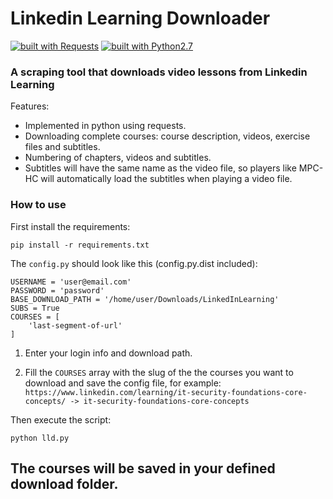 # Linkedin Learning Downloader
[![built with Requests](https://img.shields.io/badge/built%20with-Requests-yellow.svg?style=flat-square)](http://docs.python-requests.org)
[![built with Python2.7](https://img.shields.io/badge/built%20with-Python2.7-red.svg?style=flat-square)](https://www.python.org/)

### A scraping tool that downloads video lessons from Linkedin Learning
Features:
* Implemented in python using requests.
* Downloading complete courses: course description, videos, exercise files and subtitles.
* Numbering of chapters, videos and subtitles.
* Subtitles will have the same name as the video file, so players like MPC-HC will automatically load the subtitles when playing a video file.

### How to use
First install the requirements:
```
pip install -r requirements.txt
```
The `config.py` should look like this (config.py.dist included):
```
USERNAME = 'user@email.com'
PASSWORD = 'password'
BASE_DOWNLOAD_PATH = '/home/user/Downloads/LinkedInLearning'
SUBS = True
COURSES = [
    'last-segment-of-url'
]
```

1. Enter your login info and download path.

2. Fill the `COURSES` array with the slug of the the courses you want to download and save the config file, for example:
`https://www.linkedin.com/learning/it-security-foundations-core-concepts/ -> it-security-foundations-core-concepts`

Then execute the script:
```
python lld.py
```
The courses will be saved in your defined download folder.
---
